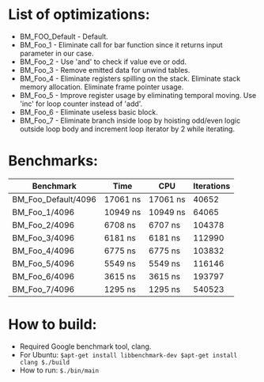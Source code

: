 List of optimizations:
======================

* BM_FOO_Default - Default.
* BM_Foo_1 - Eliminate call for bar function since it returns input parameter in our case.
* BM_Foo_2 - Use 'and' to check if value eve or odd.
* BM_Foo_3 - Remove emitted data for unwind tables.
* BM_Foo_4 - Eliminate registers spilling on the stack. Eliminate stack memory allocation. Eliminate frame pointer usage.
* BM_Foo_5 - Improve register usage by eliminating temporal moving. Use 'inc' for loop counter instead of 'add'.
* BM_Foo_6 - Eliminate useless basic block.
* BM_Foo_7 - Eliminate branch inside loop by hoisting odd/even logic outside loop body and increment loop iterator by 2 while iterating.


Benchmarks:
===========

|  Benchmark | Time  |  CPU  | Iterations  |
|---|---|---|---|
| BM_Foo_Default/4096  | 17061 ns |   17061 ns |    40652|
| BM_Foo_1/4096        | 10949 ns |   10949 ns |    64065|
| BM_Foo_2/4096        |  6708 ns |    6707 ns |   104378|
| BM_Foo_3/4096        |  6181 ns |    6181 ns |   112990|
| BM_Foo_4/4096        |  6775 ns |    6775 ns |   103832|
| BM_Foo_5/4096        |  5549 ns |    5549 ns |   116146|
| BM_Foo_6/4096        |  3615 ns |    3615 ns |   193797|
| BM_Foo_7/4096        |  1295 ns |    1295 ns |   540523|


How to build:
=============

* Required Google benchmark tool, clang.
* For Ubuntu:
`
$apt-get install libbenchmark-dev
$apt-get install clang
$./build
`
* How to run:
`
$./bin/main
`
